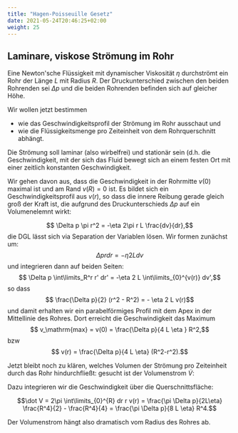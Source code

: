 ```yaml
---
title: "Hagen-Poisseuille Gesetz"
date: 2021-05-24T20:46:25+02:00
weight: 25
---
```

## Laminare, viskose Strömung im Rohr
Eine Newton'sche Flüssigkeit mit dynamischer Viskosität $\eta$ durchströmt 
ein Rohr der Länge $L$ mit Radius $R$. Der Druckunterschied zwischen den
beiden Rohrenden sei $\Delta p$ und die beiden Rohrenden befinden sich
auf gleicher Höhe.

Wir wollen jetzt bestimmen
   * wie das Geschwindigkeitsprofil der Strömung im Rohr ausschaut und
   * wie die Flüssigkeitsmenge pro Zeiteinheit von dem Rohrquerschnitt abhängt.

Die Strömung soll laminar (also wirbelfrei) und stationär sein (d.h. die Geschwindigkeit, mit der sich
das Fluid bewegt sich an einem festen Ort mit einer zeitlich konstanten Geschwindigkeit. 


Wir gehen davon aus, dass die Geschwindigkeit in der Rohrmitte $v(0)$ maximal ist und
am Rand $v(R)=0$ ist. Es bildet sich ein Geschwindigkeitsprofil aus $v(r)$, so dass
die innere Reibung gerade gleich groß der Kraft ist, die aufgrund des Druckunterschieds
$\Delta p$ auf ein Volumenelemnt wirkt:

$$ \Delta p \pi r^2  = -\eta 2\pi r L \frac{dv}{dr},$$
die DGL lässt sich via Separation der Variablen lösen. Wir formen zunächst um:
$$ \Delta p r dr     = -\eta 2 L dv$$
und integrieren dann auf beiden Seiten:
$$ \Delta p \int\limits_R^r r' dr' = -\eta 2 L \int\limits_{0}^{v(r)} dv',$$
so dass 
$$ \frac{\Delta p}{2} (r^2 - R^2) = - \eta 2 L v(r)$$
und damit erhalten wir ein parabelförmiges Profil mit dem Apex in der 
Mittellinie des Rohres. Dort erreicht die Geschwindigkeit das Maximum 
$$ v_\mathrm{max} = v(0) = \frac{\Delta p}{4 L \eta } R^2,$$
bzw
$$ v(r) = \frac{\Delta p}{4 L \eta} (R^2-r^2).$$

Jetzt bleibt noch zu klären, welches Volumen der Strömung pro Zeiteinheit
durch das Rohr hindurchfließt:  gesucht ist der Volumenstrom $\dot{V}$: 

Dazu integrieren wir die Geschwindigkeit über die Querschnittsfläche:


$$\dot V  = 2\pi \int\limits_{0}^{R} dr r v(r) = \frac{\pi \Delta p}{2L\eta} \frac{R^4}{2} - \frac{R^4}{4} = \frac{\pi \Delta p}{8 L \eta} R^4.$$

Der Volumenstrom hängt also dramatisch vom Radius des Rohres ab. 


